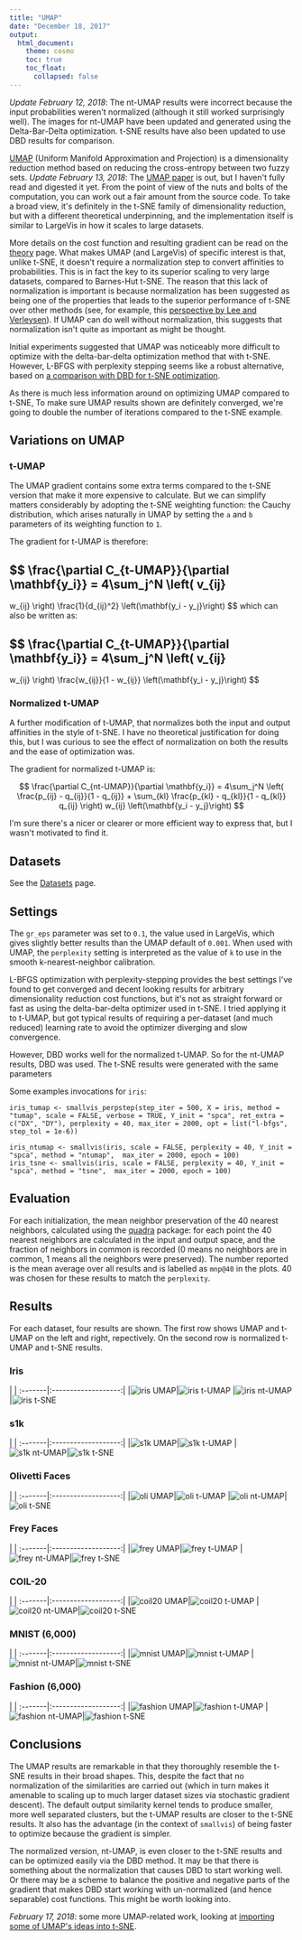 ```yaml
---
title: "UMAP"
date: "December 18, 2017"
output:
  html_document:
    theme: cosmo
    toc: true
    toc_float:
      collapsed: false
---
```


*Update February 12, 2018*: The nt-UMAP results were incorrect because the input
probabilities weren't normalized (although it still worked surprisingly well).
The images for nt-UMAP have been updated and generated using the Delta-Bar-Delta
optimization. t-SNE results have also been updated to use DBD results for 
comparison.

[UMAP](https://github.com/lmcinnes/umap) 
(Uniform Manifold Approximation and Projection) is a dimensionality reduction
method based on reducing the cross-entropy between two fuzzy sets. 
*Update February 13, 2018*: The [UMAP paper](https://arxiv.org/abs/1802.03426) 
is out, but I haven't fully read and digested it yet. From the point of view of 
the nuts and bolts of the computation, you can work out a fair amount from the
source code. To take a broad view, it's definitely in the t-SNE family of
dimensionality reduction, but with a different theoretical underpinning, and the
implementation itself is similar to LargeVis in how it scales to large datasets.

More details on the cost function and resulting gradient can be read on the
[theory](https://jlmelville.github.io/smallvis/theory.html) page. What makes
UMAP (and LargeVis) of specific interest is that, unlike t-SNE, it doesn't 
require a normalization step to convert affinities to probabilities. This is
in fact the key to its superior scaling to very large datasets, compared to
Barnes-Hut t-SNE. The reason that this lack of normalization is important is
because normalization has been suggested as being one of the properties that
leads to the superior performance of t-SNE over other methods (see, for example,
this 
[perspective by Lee and Verleysen](http://dx.doi.org/10.1109/CIDM.2014.7008663)).
If UMAP can do well without normalization, this suggests that normalization 
isn't quite as important as might be thought.

Initial experiments suggested that UMAP was noticeably more difficult to 
optimize with the delta-bar-delta optimization method that with t-SNE. However,
L-BFGS with perplexity stepping seems like a robust alternative, based on
[a comparison with DBD for t-SNE optimization](https://jlmelville.github.io/smallvis/opt.html).

As there is much less information around on optimizing UMAP compared to t-SNE,
To make sure UMAP results shown are definitely converged, we're going to double
the number of iterations compared to the t-SNE example.

## Variations on UMAP

### t-UMAP

The UMAP gradient contains some extra terms compared to the t-SNE version that
make it more expensive to calculate. But we can simplify matters considerably by
adopting the t-SNE weighting function: the Cauchy distribution, which arises
naturally in UMAP by setting the `a` and `b` parameters of its weighting
function to `1`.

The gradient for t-UMAP is therefore:

$$
\frac{\partial C_{t-UMAP}}{\partial \mathbf{y_i}} = 
  4\sum_j^N 
\left(
   v_{ij}
-
  w_{ij}
\right)
   \frac{1}{d_{ij}^2}
   \left(\mathbf{y_i - y_j}\right)
$$
which can also be written as:

$$
\frac{\partial C_{t-UMAP}}{\partial \mathbf{y_i}} = 
  4\sum_j^N 
\left(
   v_{ij}
-
  w_{ij}
\right)
   \frac{w_{ij}}{1 - w_{ij}}
   \left(\mathbf{y_i - y_j}\right)
$$

### Normalized t-UMAP

A further modification of t-UMAP, that normalizes both the input and output
affinities in the style of t-SNE. I have no theoretical justification for 
doing this, but I was curious to see the effect of normalization on both
the results and the ease of optimization was.

The gradient for normalized t-UMAP is:

$$
\frac{\partial C_{nt-UMAP}}{\partial \mathbf{y_i}} = 
  4\sum_j^N 
\left(
   \frac{p_{ij} - q_{ij}}{1 - q_{ij}}
+
  \sum_{kl} \frac{p_{kl} - q_{kl}}{1 - q_{kl}}
    q_{ij}
\right)
   w_{ij}
   \left(\mathbf{y_i - y_j}\right)
$$

I'm sure there's a nicer or clearer or more efficient way to express that, but
I wasn't motivated to find it.

## Datasets

See the [Datasets](https://jlmelville.github.io/smallvis/datasets.html) page.

## Settings

The `gr_eps` parameter was set to `0.1`, the value used in LargeVis, which gives
slightly better results than the UMAP default of `0.001`. When used with UMAP, 
the `perplexity` setting is interpreted as the value of `k` to use in the
smooth k-nearest-neighbor calibration.

L-BFGS optimization with perplexity-stepping provides the best settings I've
found to get converged and decent looking results for arbitrary dimensionality
reduction cost functions, but it's not as straight forward or fast as using
the delta-bar-delta optimizer used in t-SNE. I tried applying it to t-UMAP, but
got typical results of requiring a per-dataset (and much reduced) learning rate
to avoid the optimizer diverging and slow convergence.

However, DBD works well for the normalized t-UMAP. So for the nt-UMAP results,
DBD was used. The t-SNE results were generated with the same parameters

Some examples invocations for `iris`:

```
iris_tumap <- smallvis_perpstep(step_iter = 500, X = iris, method = "tumap", scale = FALSE, verbose = TRUE, Y_init = "spca", ret_extra = c("DX", "DY"), perplexity = 40, max_iter = 2000, opt = list("l-bfgs", step_tol = 1e-6))

iris_ntumap <- smallvis(iris, scale = FALSE, perplexity = 40, Y_init = "spca", method = "ntumap",  max_iter = 2000, epoch = 100)
iris_tsne <- smallvis(iris, scale = FALSE, perplexity = 40, Y_init = "spca", method = "tsne",  max_iter = 2000, epoch = 100)
```

## Evaluation

For each initialization, the mean neighbor preservation of the
40 nearest neighbors, calculated using the 
[quadra](https://github.com/jlmelville/quadra) package: for each point the 40
nearest neighbors are calculated in the input and output space, and the fraction
of neighbors in common is recorded (0 means no neighbors are in common, 1 means
all the neighbors were preserved). The number reported is the mean average over
all results and is labelled as `mnp@40` in the plots. 40 was chosen for these
results to match the `perplexity`.

## Results

For each dataset, four results are shown. The first row shows UMAP and t-UMAP
on the left and right, repectively. On the second row is normalized t-UMAP
and t-SNE results.

### Iris

| |
:-------|:-------------------:|
|![iris UMAP](../img/umap/iris_umap.png)|![iris t-UMAP](../img/umap/iris_tumap.png)
|![iris nt-UMAP](../img/umap/iris_ntumap.png)|![iris t-SNE](../img/umap/iris_tsne.png)

### s1k

| |
:-------|:-------------------:|
|![s1k UMAP](../img/umap/s1k_umap.png)|![s1k t-UMAP](../img/umap/s1k_tumap.png)
|![s1k nt-UMAP](../img/umap/s1k_ntumap.png)|![s1k t-SNE](../img/umap/s1k_tsne.png)


### Olivetti Faces

| |
:-------|:-------------------:|
|![oli UMAP](../img/umap/oli_umap.png)|![oli t-UMAP](../img/umap/oli_tumap.png)
|![oli nt-UMAP](../img/umap/oli_ntumap.png)|![oli t-SNE](../img/umap/oli_tsne.png)


### Frey Faces

| |
:-------|:-------------------:|
|![frey UMAP](../img/umap/frey_umap.png)|![frey t-UMAP](../img/umap/frey_tumap.png)
|![frey nt-UMAP](../img/umap/frey_ntumap.png)|![frey t-SNE](../img/umap/frey_tsne.png)

### COIL-20

| |
:-------|:-------------------:|
|![coil20 UMAP](../img/umap/coil20_umap.png)|![coil20 t-UMAP](../img/umap/coil20_tumap.png)
|![coil20 nt-UMAP](../img/umap/coil20_ntumap.png)|![coil20 t-SNE](../img/umap/coil20_tsne.png)

### MNIST (6,000)

| |
:-------|:-------------------:|
|![mnist UMAP](../img/umap/mnist_umap.png)|![mnist t-UMAP](../img/umap/mnist_tumap.png)
|![mnist nt-UMAP](../img/umap/mnist_ntumap.png)|![mnist t-SNE](../img/umap/mnist_tsne.png)

### Fashion (6,000)

| |
:-------|:-------------------:|
|![fashion UMAP](../img/umap/fashion_umap.png)|![fashion t-UMAP](../img/umap/fashion_tumap.png)
|![fashion nt-UMAP](../img/umap/fashion_ntumap.png)|![fashion t-SNE](../img/umap/fashion_tsne.png)


## Conclusions

The UMAP results are remarkable in that they thoroughly resemble the t-SNE
results in their broad shapes. This, despite the fact that no normalization of
the similarities are carried out (which in turn makes it amenable to scaling
up to much larger dataset sizes via stochastic gradient descent). The default
output similarity kernel tends to produce smaller, more well separated clusters,
but the t-UMAP results are closer to the t-SNE results. It also has the advantage
(in the context of `smallvis`) of being faster to optimize because the gradient
is simpler.

The normalized version, nt-UMAP, is even closer to the t-SNE results and can be
optimized easily via the DBD method. It may be that there is something about the
normalization that causes DBD to start working well. Or there may be a scheme to
balance the positive and negative parts of the gradient that makes DBD start
working with un-normalized (and hence separable) cost functions. This might be
worth looking into.

*February 17, 2018*: some more UMAP-related work, looking at 
[importing some of UMAP's ideas into t-SNE](https://jlmelville.github.io/smallvis/umaptsne.html).
